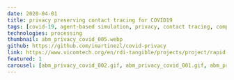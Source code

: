 ```yaml
---
date: 2020-04-01
title: privacy preserving contact tracing for COVID19
tags: [covid-19, agent-based simulation, privacy, contact tracing, compartmental model]
technologies: processing
thumbnail: abm_privacy_covid_005.webp
github: https://github.com/imartinezl/covid-privacy
link: https://www.vicomtech.org/en/rdi-tangible/projects/project/rapid-a-system-for-predicting-and-detecting-risks-in-the-workplace-based-on-artificial-intelligence
featured: 1
carousel: [abm_privacy_covid_002.gif, abm_privacy_covid_001.gif, abm_privacy_covid_008.jpg, abm_privacy_covid_009.jpg, abm_privacy_covid_007.png]
---
```

